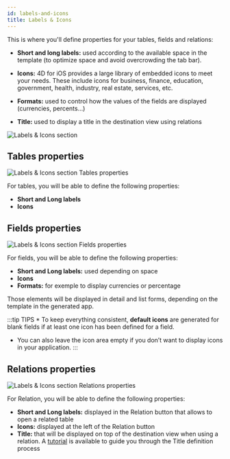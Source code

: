 ```yaml
---
id: labels-and-icons
title: Labels & Icons
---
```


This is where you'll define properties for your tables, fields and relations:

* **Short and long labels:** used according to the available space in the template (to optimize space and avoid overcrowding the tab bar).
* **Icons:** 4D for iOS provides a large library of embedded icons to meet your needs. These include icons for business, finance, education, government, health, industry, real estate, services, etc.

* **Formats:** used to control how the values of the fields are displayed (currencies, percents...)

* **Title:** used to display a title in the destination view using relations

![Labels & Icons section](assets/en/project-editor/Labels-&-icons-section-4D-for-iOS.png)

## Tables properties

![Labels & Icons section Tables properties](assets/en/project-editor/Tables-properties-Labels-icons-section-4D-for-iOS.png)

For tables, you will be able to define the following properties:

* **Short and Long labels**
* **Icons**

## Fields properties

![Labels & Icons section Fields properties](assets/en/project-editor/Fields-properties-Labels-icons-section-4D-for-iOS.png)

For fields, you will be able to define the following properties:

* **Short and Long labels:** used depending on space
* **Icons**
* **Formats:** for exemple to display currencies or percentage

Those elements will be displayed in detail and list forms, depending on the template in the generated app.

:::tip TIPS * To keep everything consistent, **default icons** are generated for blank fields if at least one icon has been defined for a field.

* You can also leave the icon area empty if you don’t want to display icons in your application. :::

## Relations properties

![Labels & Icons section Relations properties](assets/en/project-editor/Relations-properties-Labels-icons-section-4D-for-iOS.png)

For Relation, you will be able to define the following properties:

* **Short and Long labels:** displayed in the Relation button that allows to open a related table
* **Icons:** displayed at the left of the Relation button
* **Title:** that will be displayed on top of the destination view when using a relation. A [tutorial](one-to-many-relations-title-definition.html) is available to guide you through the Title definition process